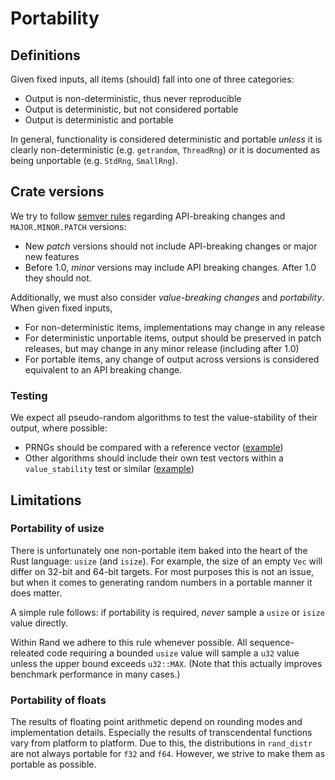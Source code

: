 # Portability

## Definitions

Given fixed inputs, all items (should) fall into one of three categories:

-   Output is non-deterministic, thus never reproducible
-   Output is deterministic, but not considered portable
-   Output is deterministic and portable

In general, functionality is considered deterministic and portable *unless*
it is clearly non-deterministic (e.g. `getrandom`, `ThreadRng`) *or* it is
documented as being unportable (e.g. `StdRng`, `SmallRng`).

## Crate versions

We try to follow [semver rules](https://docs.npmjs.com/misc/semver) regarding
API-breaking changes and `MAJOR.MINOR.PATCH` versions:

-   New *patch* versions should not include API-breaking changes or major new
    features
-   Before 1.0, *minor* versions may include API breaking changes. After 1.0
    they should not.

Additionally, we must also consider *value-breaking changes* and *portability*.
When given fixed inputs,

-   For non-deterministic items, implementations may change in any release
-   For deterministic unportable items, output should be preserved in patch
    releases, but may change in any minor release (including after 1.0)
-   For portable items, any change of output across versions is considered
    equivalent to an API breaking change.

### Testing

We expect all pseudo-random algorithms to test the value-stability of their
output, where possible:

-   PRNGs should be compared with a reference vector ([example](https://github.com/rust-random/rngs/blob/master/rand_xoshiro/src/xoshiro256starstar.rs#L113))
-   Other algorithms should include their own test vectors within a
    `value_stability` test or similar ([example](https://github.com/rust-random/rand/blob/master/src/distributions/bernoulli.rs#L168))

## Limitations

### Portability of usize

There is unfortunately one non-portable item baked into the heart of the Rust
language: `usize` (and `isize`). For example, the size of an empty
`Vec` will differ on 32-bit and 64-bit targets. For most purposes this is not an
issue, but when it comes to generating random numbers in a portable manner
it does matter.

A simple rule follows: if portability is required, *never* sample a `usize` or
`isize` value directly.

Within Rand we adhere to this rule whenever possible. All sequence-releated
code requiring a bounded `usize` value will sample a `u32` value unless the
upper bound exceeds `u32::MAX`.
(Note that this actually improves benchmark performance in many cases.)

### Portability of floats

The results of floating point arithmetic depend on rounding modes and
implementation details. Especially the results of transcendental functions vary
from platform to platform. Due to this, the distributions in `rand_distr` are
not always portable for `f32` and `f64`. However, we strive to make them as
portable as possible.
